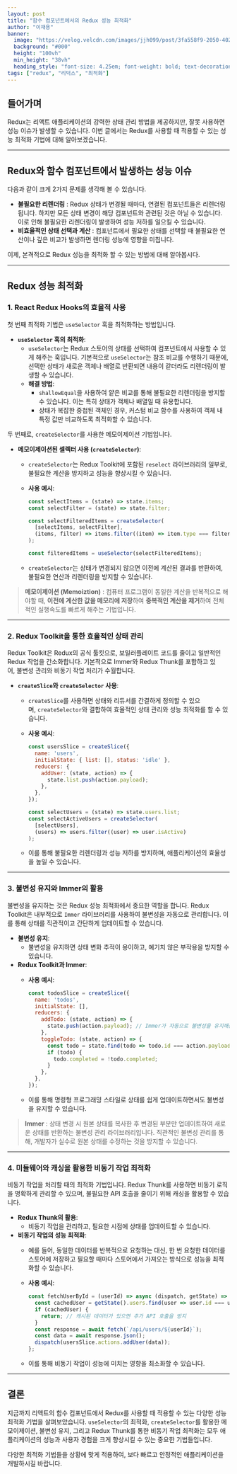 ```yaml
---
layout: post
title: "함수 컴포넌트에서의 Redux 성능 최적화"
author: "이재용"
banner:
  image: "https://velog.velcdn.com/images/jjh099/post/3fa558f9-2050-402b-aee7-350c02fc6ef2/image.jpeg"
  background: "#000"
  height: "100vh"
  min_height: "38vh"
  heading_style: "font-size: 4.25em; font-weight: bold; text-decoration: underline"
tags: ["redux", "리덕스", "최적화"]
---
```

## 들어가며

Redux는 리액트 애플리케이션의 강력한 상태 관리 방법을 제공하지만, 잘못 사용하면 성능 이슈가 발생할 수 있습니다. 이번 글에서는 Redux를 사용할 때 적용할 수 있는 성능 최적화 기법에 대해 알아보겠습니다.

---

## **Redux와 함수 컴포넌트에서 발생하는 성능 이슈**

다음과 같이 크게 2가지 문제를 생각해 볼 수 있습니다. 

- **불필요한 리렌더링** : Redux 상태가 변경될 때마다, 연결된 컴포넌트들은 리렌더링됩니다. 하지만 모든 상태 변경이 해당 컴포넌트와 관련된 것은 아닐 수 있습니다. 이로 인해 불필요한 리렌더링이 발생하여 성능 저하를 일으킬 수 있습니다.
- **비효율적인 상태 선택과 계산** : 컴포넌트에서 필요한 상태를 선택할 때 불필요한 연산이나 깊은 비교가 발생하면 렌더링 성능에 영향을 미칩니다.

이제, 본격적으로 Redux 성능을 최적화 할 수 있는 방법에 대해 알아봅시다.

---

## **Redux 성능 최적화**

### **1. React Redux Hooks의 효율적 사용**

첫 번째 최적화 기법은 `useSelector` 훅을 최적화하는 방법입니다.

- **`useSelector` 훅의 최적화**:
    - `useSelector`는 Redux 스토어의 상태를 선택하여 컴포넌트에서 사용할 수 있게 해주는 훅입니다. 기본적으로 `useSelector`는 참조 비교를 수행하기 때문에, 선택한 상태가 새로운 객체나 배열로 반환되면 내용이 같더라도 리렌더링이 발생할 수 있습니다.
    - **해결 방법**:
        - `shallowEqual`을 사용하여 얕은 비교를 통해 불필요한 리렌더링을 방지할 수 있습니다. 이는 특히 상태가 객체나 배열일 때 유용합니다.
        - 상태가 복잡한 중첩된 객체인 경우, 커스텀 비교 함수를 사용하여 객체 내 특정 값만 비교하도록 최적화할 수 있습니다.

두 번째로, `createSelector`를 사용한 메모이제이션 기법입니다.

- **메모이제이션된 셀렉터 사용 (`createSelector`)**:
    - `createSelector`는 Redux Toolkit에 포함된 `reselect` 라이브러리의 일부로, 불필요한 계산을 방지하고 성능을 향상시킬 수 있습니다.
    - **사용 예시**:
        
        ```jsx
        const selectItems = (state) => state.items;
        const selectFilter = (state) => state.filter;
        
        const selectFilteredItems = createSelector(
          [selectItems, selectFilter],
          (items, filter) => items.filter((item) => item.type === filter)
        );
        
        const filteredItems = useSelector(selectFilteredItems);
        
        ```
        
    - `createSelector`는 상태가 변경되지 않으면 이전에 계산된 결과를 반환하여, 불필요한 연산과 리렌더링을 방지할 수 있습니다.

> **메모이제이션 (Memoiztion)** : 
컴퓨터 프로그램이 동일한 계산을 반복적으로 해야할 때, **이전에 계산한 값을 메모리에 저장**하여 **중복적인 계산을 제거**하여 전체적인 실행속도를 빠르게 해주는 기법입니다.
> 

---

### **2. Redux Toolkit을 통한 효율적인 상태 관리**

Redux Toolkit은 Redux의 공식 툴킷으로, 보일러플레이트 코드를 줄이고 일반적인 Redux 작업을 간소화합니다. 기본적으로 Immer와 Redux Thunk를 포함하고 있어, 불변성 관리와 비동기 작업 처리가 수월합니다. 

- **`createSlice`와 `createSelector` 사용**:
    - `createSlice`를 사용하면 상태와 리듀서를 간결하게 정의할 수 있으며, `createSelector`와 결합하여 효율적인 상태 관리와 성능 최적화를 할 수 있습니다.
    - **사용 예시**:
        
        ```jsx
        const usersSlice = createSlice({
          name: 'users',
          initialState: { list: [], status: 'idle' },
          reducers: {
            addUser: (state, action) => {
              state.list.push(action.payload);
            },
          },
        });
        
        const selectUsers = (state) => state.users.list;
        const selectActiveUsers = createSelector(
          [selectUsers],
          (users) => users.filter((user) => user.isActive)
        );
        
        ```
        
    - 이를 통해 불필요한 리렌더링과 성능 저하를 방지하며, 애플리케이션의 효율성을 높일 수 있습니다.

---

### **3. 불변성 유지와 Immer의 활용**

불변성을 유지하는 것은 Redux 성능 최적화에서 중요한 역할을 합니다. Redux Toolkit은 내부적으로 `Immer` 라이브러리를 사용하여 불변성을 자동으로 관리합니다. 이를 통해 상태를 직관적이고 간단하게 업데이트할 수 있습니다.

- **불변성 유지**:
    - 불변성을 유지하면 상태 변화 추적이 용이하고, 예기치 않은 부작용을 방지할 수 있습니다.
- **Redux Toolkit과 Immer**:
    - **사용 예시**:
        
        ```jsx
        const todosSlice = createSlice({
          name: 'todos',
          initialState: [],
          reducers: {
            addTodo: (state, action) => {
              state.push(action.payload); // Immer가 자동으로 불변성을 유지해줌
            },
            toggleTodo: (state, action) => {
              const todo = state.find(todo => todo.id === action.payload);
              if (todo) {
                todo.completed = !todo.completed;
              }
            },
          },
        });
        
        ```
        
    - 이를 통해 명령형 프로그래밍 스타일로 상태를 쉽게 업데이트하면서도 불변성을 유지할 수 있습니다.

> **Immer** : 
상태 변경 시 원본 상태를 복사한 후 변경된 부분만 업데이트하여 새로운 상태를 반환하는 불변성 관리 라이브러리입니다.
직관적인 불변성 관리를 통해, 개발자가 실수로 원본 상태를 수정하는 것을 방지할 수 있습니다.
> 

---

### **4. 미들웨어와 캐싱을 활용한 비동기 작업 최적화**

비동기 작업을 처리할 때의 최적화 기법입니다. Redux Thunk를 사용하면 비동기 로직을 명확하게 관리할 수 있으며, 불필요한 API 호출을 줄이기 위해 캐싱을 활용할 수 있습니다.

- **Redux Thunk의 활용**:
    - 비동기 작업을 관리하고, 필요한 시점에 상태를 업데이트할 수 있습니다.
- **비동기 작업의 성능 최적화**:
    - 예를 들어, 동일한 데이터를 반복적으로 요청하는 대신, 한 번 요청한 데이터를 스토어에 저장하고 필요할 때마다 스토어에서 가져오는 방식으로 성능을 최적화할 수 있습니다.
    - **사용 예시**:
        
        ```jsx
        const fetchUserById = (userId) => async (dispatch, getState) => {
          const cachedUser = getState().users.find(user => user.id === userId);
          if (cachedUser) {
            return; // 캐시된 데이터가 있으면 추가 API 호출을 방지
          }
          const response = await fetch(`/api/users/${userId}`);
          const data = await response.json();
          dispatch(usersSlice.actions.addUser(data));
        };
        
        ```
        
    - 이를 통해 비동기 작업이 성능에 미치는 영향을 최소화할 수 있습니다.

---

## **결론**

지금까지 리액트의 함수 컴포넌트에서 Redux를 사용할 때 적용할 수 있는 다양한 성능 최적화 기법을 살펴보았습니다. `useSelector`의 최적화, `createSelector`를 활용한 메모이제이션, 불변성 유지, 그리고 Redux Thunk를 통한 비동기 작업 최적화는 모두 애플리케이션의 성능과 사용자 경험을 크게 향상시킬 수 있는 중요한 기법들입니다.

다양한 최적화 기법들을 상황에 맞게 적용하여, 보다 빠르고 안정적인 애플리케이션을 개발하시길 바랍니다.
